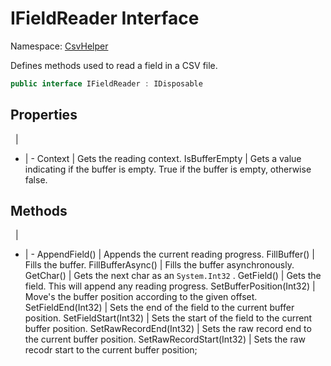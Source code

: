 # IFieldReader Interface

Namespace: [CsvHelper](/api/CsvHelper)

Defines methods used to read a field in a CSV file.

```cs
public interface IFieldReader : IDisposable
```

## Properties
&nbsp; | &nbsp;
- | -
Context | Gets the reading context.
IsBufferEmpty | Gets a value indicating if the buffer is empty. True if the buffer is empty, otherwise false.

## Methods
&nbsp; | &nbsp;
- | -
AppendField() | Appends the current reading progress.
FillBuffer() | Fills the buffer.
FillBufferAsync() | Fills the buffer asynchronously.
GetChar() | Gets the next char as an ``System.Int32`` .
GetField() | Gets the field. This will append any reading progress.
SetBufferPosition(Int32) | Move's the buffer position according to the given offset.
SetFieldEnd(Int32) | Sets the end of the field to the current buffer position.
SetFieldStart(Int32) | Sets the start of the field to the current buffer position.
SetRawRecordEnd(Int32) | Sets the raw record end to the current buffer position.
SetRawRecordStart(Int32) | Sets the raw recodr start to the current buffer position;
